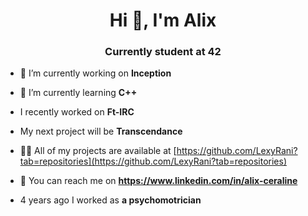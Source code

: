 <h1 align="center">Hi 👋, I'm Alix</h1>
<h3 align="center">Currently student at 42</h3>

- 🔭 I’m currently working on **Inception**

- 🌱 I’m currently learning **C++**

- I recently worked on **Ft-IRC**

- My next project will be **Transcendance**

- 👨‍💻 All of my projects are available at [https://github.com/LexyRani?tab=repositories](https://github.com/LexyRani?tab=repositories)

- 💬 You can reach me on **https://www.linkedin.com/in/alix-ceraline**

- 4 years ago I worked as **a psychomotrician**
